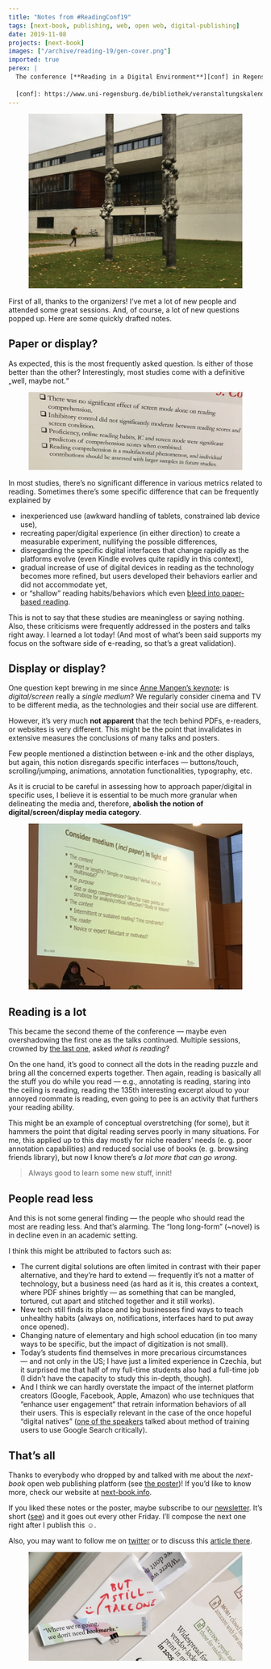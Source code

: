 ```yaml
---
title: "Notes from #ReadingConf19"
tags: [next-book, publishing, web, open web, digital-publishing]
date: 2019-11-08
projects: [next-book]
images: ["/archive/reading-19/gen-cover.png"]
imported: true
perex: |
  The conference [**Reading in a Digital Environment**][conf] in Regensburg just ended, and I sat down in a café at Hauptbahnhof to write down some quick notes. 

  [conf]: https://www.uni-regensburg.de/bibliothek/veranstaltungskalender/reading2019/index.html
---
```



<figure>

![](building.jpeg)

</figure>

First of all, thanks to the organizers! I’ve met a lot of new people and attended some great sessions. And, of course, a lot of new questions popped up. Here are some quickly drafted notes.

## Paper or display?

As expected, this is the most frequently asked question. Is either of those better than the other? Interestingly, most studies come with a definitive „well, maybe not.“

<figure>

![](comprehension.jpeg)

</figure>

In most studies, there’s no significant difference in various metrics related to reading. Sometimes there’s some specific difference that can be frequently explained by 

- inexperienced use (awkward handling of tablets, constrained lab device use),
- recreating paper/digital experience (in either direction) to create a measurable experiment, nullifying the possible differences,
- disregarding the specific digital interfaces that change rapidly as the platforms evolve (even Kindle evolves quite rapidly in this context),
- gradual increase of use of digital devices in reading as the technology becomes more refined, but users developed their behaviors earlier and did not accommodate yet,
- or “shallow” reading habits/behaviors which even [bleed into paper-based reading][bleed].

This is not to say that these studies are meaningless or saying nothing. Also, these criticisms were frequently addressed in the posters and talks right away. I learned a lot today! (And most of what’s been said supports my focus on the software side of e-reading, so that’s a great validation).


## Display or display?

One question kept brewing in me since [Anne Mangen’s keynote][mangen]: is *digital/screen* really a *single medium*? We regularly consider cinema and TV to be different media, as the technologies and their social use are different.

However, it’s very much **not apparent** that the tech behind PDFs, e-readers, or websites is very different. This might be the point that invalidates in extensive measures the conclusions of many talks and posters.

Few people mentioned a distinction between e-ink and the other displays, but again, this notion disregards specific interfaces — buttons/touch, scrolling/jumping, animations, annotation functionalities, typography, etc.

As it is crucial to be careful in assessing how to approach paper/digital in specific uses, I believe it is essential to be much more granular when delineating the media and, therefore, **abolish the notion of digital/screen/display media category**.

<figure>

![](medium.jpeg)

</figure>


## Reading is a lot

This became the second theme of the conference — maybe even overshadowing the first one as the talks continued. Multiple sessions, crowned by [the last one][schneider], asked *what is reading*?

On the one hand, it’s good to connect all the dots in the reading puzzle and bring all the concerned experts together. Then again, reading is basically all the stuff you do while you read — e.g., annotating is reading, staring into the ceiling is reading, reading the 135th interesting excerpt aloud to your annoyed roommate is reading, even going to pee is an activity that furthers your reading ability.

This might be an example of conceptual overstretching (for some), but it hammers the point that digital reading serves poorly in many situations. For me, this applied up to this day mostly for niche readers’ needs (e. g. poor annotation capabilities) and reduced social use of books (e. g. browsing friends library), but now I know there’s *a lot more that can go wrong*.

> Always good to learn some new stuff, innit!


## People read less

And this is not some general finding — the people who should read the most are reading less. And that’s alarming. The “long long-form” (\~novel) is in decline even in an academic setting.

I think this might be attributed to factors such as:

- The current digital solutions are often limited in contrast with their paper alternative, and they’re hard to extend — frequently it’s not a matter of technology, but a business need (as hard as it is, this creates a context, where PDF shines brightly — as something that can be mangled, tortured, cut apart and stitched together and it still works).
- New tech still finds its place and big businesses find ways to teach unhealthy habits (always on, notifications, interfaces hard to put away once opened).
- Changing nature of elementary and high school education (in too many ways to be specific, but the impact of digitization is not small).
- Today’s students find themselves in more precarious circumstances — and not only in the US; I have just a limited experience in Czechia, but it surprised me that half of my full-time students also had a full-time job (I didn’t have the capacity to study this in-depth, though).
- And I think we can hardly overstate the impact of the internet platform creators (Google, Facebook, Apple, Amazon) who use techniques that “enhance user engagement“ that retrain information behaviors of all their users. This is especially relevant in the case of the once hopeful “digital natives” ([one of the speakers][salmeron] talked about method of training users to use Google Search critically).


## That’s all

Thanks to everybody who dropped by and talked with me about the *next-book* open web publishing platform (see [the poster][poster])! If you’d like to know more, check our website at [next-book.info][nb]. 

If you liked these notes or the poster, maybe subscribe to our [newsletter][nb]. It’s short ([see][nl-archive]) and it goes out every other Friday. I’ll compose the next one right after I publish this ☺️.

Also, you may want to follow me on [twitter][tw] or to discuss this [article there][tweet].

<figure>

![](bookmark.jpeg)

</figure>



[nl-archive]: https://us20.campaign-archive.com/home/?u=f81ac979da2d23765713d081e&id=89f546e1fd
[poster]: https://twitter.com/endlife/status/1192375785010712576
[tweet]: https://twitter.com/endlife/status/1192918506951598080
[bleed]: https://www.theguardian.com/commentisfree/2018/aug/25/skim-reading-new-normal-maryanne-wolf
[tw]: https://twitter.com/endlife
[nb]: https://next-book.info
[mangen]: https://www.uni-regensburg.de/bibliothek/veranstaltungskalender/reading2019/programme/index.html#Mangen
[salmeron]: https://www.uni-regensburg.de/bibliothek/veranstaltungskalender/reading2019/programme/index.html#Salmeron
[schneider]: https://www.uni-regensburg.de/bibliothek/veranstaltungskalender/reading2019/programme/index.html#Schneider
